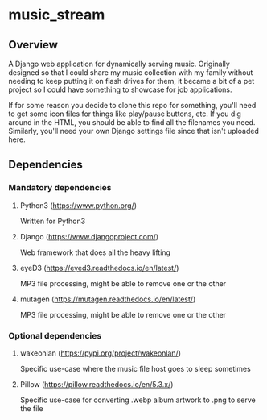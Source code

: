 # music_stream
## Overview
A Django web application for dynamically serving music. Originally designed so that I could share my music collection with my family without needing to keep putting it on flash drives for them, it became a bit of a pet project so I could have something to showcase for job applications.

If for some reason you decide to clone this repo for something, you'll need to get some icon files for things like play/pause buttons, etc. If you dig around in the HTML, you should be able to find all the filenames you need. Similarly, you'll need your own Django settings file since that isn't uploaded here.

## Dependencies
### Mandatory dependencies
1. Python3 (https://www.python.org/)

   Written for Python3
2. Django (https://www.djangoproject.com/)

   Web framework that does all the heavy lifting
3. eyeD3 (https://eyed3.readthedocs.io/en/latest/)

   MP3 file processing, might be able to remove one or the other
4. mutagen (https://mutagen.readthedocs.io/en/latest/)

   MP3 file processing, might be able to remove one or the other

### Optional dependencies
1. wakeonlan (https://pypi.org/project/wakeonlan/)

   Specific use-case where the music file host goes to sleep sometimes
2. Pillow (https://pillow.readthedocs.io/en/5.3.x/)

   Specific use-case for converting .webp album artwork to .png to serve the file
